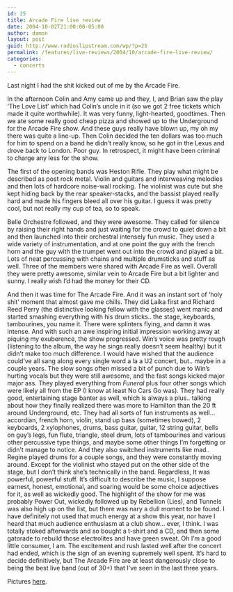 ```yaml
---
id: 25
title: Arcade Fire live review
date: 2004-10-02T21:00:00-05:00
author: damon
layout: post
guid: http://www.radioslipstream.com/wp/?p=25
permalink: /features/live-reviews/2004/10/arcade-fire-live-review/
categories:
  - concerts
---
```

Last night I had the shit kicked out of me by the Arcade Fire.

In the afternoon Colin and Amy came up and they, I, and Brian saw the play &#8216;The Love List’ which had Colin’s uncle in it (so we got 2 free tickets which made it quite worthwhile). It was very funny, light-hearted, goodtimes. Then we ate some really good cheap pizza and showed up to the Underground for the Arcade Fire show. And these guys really have blown up, my oh my there was quite a line-up. Then Colin decided the ten dollars was too much for him to spend on a band he didn’t really know, so he got in the Lexus and drove back to London. Poor guy. In retrospect, it might have been criminal to charge any less for the show.

The first of the opening bands was Heston Rifle. They play what might be described as post rock metal. Violin and guitars and interweaving melodies and then lots of hardcore noise-wall rocking. The violinist was cute but she kept hiding back by the rear speaker-stacks, and the bassist played really hard and made his fingers bleed all over his guitar. I guess it was pretty cool, but not really my cup of tea, so to speak.

Belle Orchestre followed, and they were awesome. They called for silence by raising their right hands and just waiting for the crowd to quiet down a bit and then launched into their orchestral intensely fun music. They used a wide variety of instrumentation, and at one point the guy with the french horn and the guy with the trumpet went out into the crowd and played a bit. Lots of neat percussing with chains and multiple drumsticks and stuff as well. Three of the members were shared with Arcade Fire as well. Overall they were pretty awesome, similar vein to Arcade Fire but a bit lighter and sunny. I really wish I’d had the money for their CD.

And then it was time for The Arcade Fire. And it was an instant sort of &#8216;holy shit’ moment that almost gave me chills. They did Laika first and Richard Reed Perry (the distinctive looking fellow with the glasses) went manic and started smashing everything with his drum sticks.. the stage, keyboards, tambourines, you name it. There were splinters flying, and damn it was intense. And with such an awe inspiring initial impression working away at piquing my exuberence, the show progressed. Win’s voice was pretty rough (listening to the album, the way he sings really doesn’t seem healthy) but it didn’t make too much difference. I would have wished that the audience could’ve all sang along every single word a la a U2 concert, but.. maybe in a couple years. The slow songs often missed a bit of punch due to Win’s hurting vocals but they were still awesome, and the fast songs kicked major major ass. They played everything from _Funeral_ plus four other songs which were likely all from the EP (I know at least No Cars Go was). They had really good, entertaining stage banter as well, which is always a plus.. talking about how they finally realized there was more to Hamilton than the 20 ft around Underground, etc. They had all sorts of fun instruments as well&#8230; accordian, french horn, violin, stand up bass (sometimes bowed), 2 keyboards, 2 xylophones, drums, bass guitar, guitar, 12 string guitar, bells on guy’s legs, fun flute, triangle, steel drum, lots of tambourines and various other percussive type things, and maybe some other things I’m forgetting or didn’t manage to notice. And they also switched instruments like mad.. Regine played drums for a couple songs, and they were constantly moving around. Except for the violinist who stayed put on the other side of the stage, but I don’t think she’s technically in the band. Regardless, It was powerful, powerful stuff. It’s difficult to describe the music, I suppose earnest, honest, emotional, and soaring would be some choice adjectives for it, as well as wickedly good. The highlight of the show for me was probably Power Out, wickedly followed up by Rebellion (Lies), and Tunnels was also high up on the list, but there was nary a dull moment to be found. I have definitely not used that much energy at a show this year, nor have I heard that much audience enthusiasm at a club show&#8230; ever, I think. I was totally stoked afterwards and so bought a t-shirt and a CD, and then some gatorade to rebuild those electrolites and have green sweat. Oh I’m a good little consumer, I am. The excitement and rush lasted well after the concert had ended, which is the sign of an evening supremely well spent. It’s hard to decide definitively, but The Arcade Fire are at least dangerously close to being the best live band (out of 30+) that I’ve seen in the last three years.

Pictures [here](arcadefire.html).